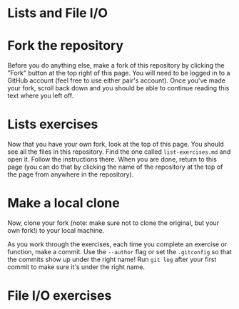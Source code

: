 Lists and File I/O
==============
# Fork the repository

Before you do anything else, make a fork of this repository by clicking the "Fork" button at the top right of this page.  You will need to be logged in to a GitHub account (feel free to use either pair's account).  Once you've made your fork, scroll back down and you should be able to continue reading this text where you left off.

# Lists exercises

Now that you have your own fork, look at the top of this page.  You should see all the files in this repository.  Find the one called `list-exercises.md` and open it.  Follow the instructions there.  When you are done, return to this page (you can do that by clicking the name of the repository at the top of the page from anywhere in the repository).

# Make a local clone

Now, clone your fork (note: make sure not to clone the original, but your own fork!) to your local machine.

As you work through the exercises, each time you complete an exercise or function, make a commit.  Use the `--author` flag or set the `.gitconfig` so that the commits show up under the right name!  Run `git log` after your first commit to make sure it's under the right name.

# File I/O exercises
